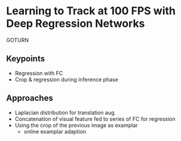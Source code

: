# Learning to Track at 100 FPS with Deep Regression Networks
GOTURN
## Keypoints
* Regression with FC
* Crop & regression during inference phase

## Approaches
* Laplacian distribution for translation aug.
* Concatenation of visual feature fed to series of FC for regression
* Using the crop of the previous image as examplar
  * online examplar adaption
